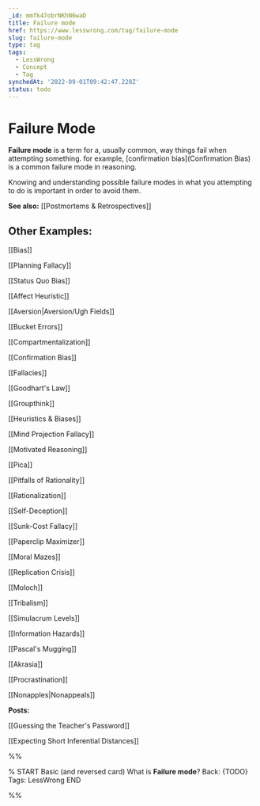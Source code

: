 ```yaml
---
_id: mmfk47obrNKhN6waD
title: Failure mode
href: https://www.lesswrong.com/tag/failure-mode
slug: failure-mode
type: tag
tags:
  - LessWrong
  - Concept
  - Tag
synchedAt: '2022-09-01T09:42:47.228Z'
status: todo
---
```


# Failure Mode

**Failure mode** is a term for a, usually common, way things fail when attempting something. for example, [confirmation bias](Confirmation Bias) is a common failure mode in reasoning.

Knowing and understanding possible failure modes in what you attempting to do is important in order to avoid them.

**See also:** [[Postmortems & Retrospectives]]

## Other Examples:

[[Bias]]

[[Planning Fallacy]] 

[[Status Quo Bias]]

[[Affect Heuristic]]

[[Aversion|Aversion/Ugh Fields]]

[[Bucket Errors]]

[[Compartmentalization]]

[[Confirmation Bias]]

[[Fallacies]]

[[Goodhart's Law]]

[[Groupthink]]

[[Heuristics & Biases]]

[[Mind Projection Fallacy]]

[[Motivated Reasoning]]

[[Pica]]

[[Pitfalls of Rationality]]

[[Rationalization]]

[[Self-Deception]]

[[Sunk-Cost Fallacy]]

[[Paperclip Maximizer]]

[[Moral Mazes]]

[[Replication Crisis]]

[[Moloch]]

[[Tribalism]]

[[Simulacrum Levels]]

[[Information Hazards]]

[[Pascal's Mugging]]

[[Akrasia]]

[[Procrastination]]

[[Nonapples|Nonappeals]]

**Posts:**

[[Guessing the Teacher's Password]]

[[Expecting Short Inferential Distances]]


%%

% START
Basic (and reversed card)
What is **Failure mode**?
Back: {TODO}
Tags: LessWrong
END

%%
	
